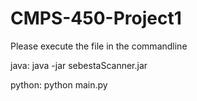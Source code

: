 CMPS-450-Project1
=================
Please execute the file in the commandline

java:
java -jar sebestaScanner.jar

python:
python main.py
